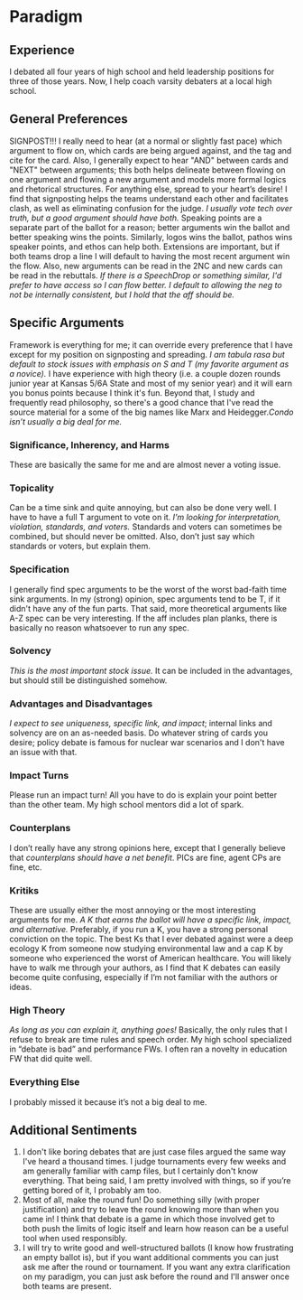 # Paradigm
## Experience
I debated all four years of high school and held leadership positions for three of those years. Now, I help coach varsity debaters at a local high school.

## General Preferences
SIGNPOST!!! I really need to hear (at a normal or slightly fast pace) which argument to flow on, which cards are being argued against, and the tag and cite for the card. Also, I generally expect to hear "AND" between cards and "NEXT" between arguments; this both helps delineate between flowing on one argument and flowing a new argument and models more formal logics and rhetorical structures. For anything else, spread to your heart’s desire! I find that signposting helps the teams understand each other and facilitates clash, as well as eliminating confusion for the judge. _I usually vote tech over truth, but a good argument should have both._ Speaking points are a separate part of the ballot for a reason; better arguments win the ballot and better speaking wins the points. Similarly, logos wins the ballot, pathos wins speaker points, and ethos can help both. Extensions are important, but if both teams drop a line I will default to having the most recent argument win the flow. Also, new arguments can be read in the 2NC and new cards can be read in the rebuttals. _If there is a SpeechDrop or something similar, I'd prefer to have access so I can flow better. I default to allowing the neg to not be internally consistent, but I hold that the aff should be._

## Specific Arguments
Framework is everything for me; it can override every preference that I have except for my position on signposting and spreading. _I am tabula rasa but default to stock issues with emphasis on S and T (my favorite argument as a novice)._ I have experience with high theory (i.e. a couple dozen rounds junior year at Kansas 5/6A State and most of my senior year) and it will earn you bonus points because I think it's fun. Beyond that, I study and frequently read philosophy, so there's a good chance that I've read the source material for a some of the big names like Marx and Heidegger._Condo isn’t usually a big deal for me._
  
### Significance, Inherency, and Harms
These are basically the same for me and are almost never a voting issue.

### Topicality
Can be a time sink and quite annoying, but can also be done very well. I have to have a full T argument to vote on it. _I’m looking for interpretation, violation, standards, and voters._ Standards and voters can sometimes be combined, but should never be omitted. Also, don’t just say which standards or voters, but explain them.

### Specification
I generally find spec arguments to be the worst of the worst bad-faith time sink arguments. In my (strong) opinion, spec arguments tend to be T, if it didn't have any of the fun parts. That said, more theoretical arguments like A-Z spec can be very interesting. If the aff includes plan planks, there is basically no reason whatsoever to run any spec.

### Solvency
_This is the most important stock issue._ It can be included in the advantages, but should still be distinguished somehow.

### Advantages and Disadvantages
_I expect to see uniqueness, specific link, and impact_; internal links and solvency are on an as-needed basis. Do whatever string of cards you desire; policy debate is famous for nuclear war scenarios and I don't have an issue with that.

### Impact Turns
Please run an impact turn! All you have to do is explain your point better than the other team. My high school mentors did a lot of spark.

### Counterplans
I don’t really have any strong opinions here, except that I generally believe that _counterplans should have a net benefit_. PICs are fine, agent CPs are fine, etc.

### Kritiks
These are usually either the most annoying or the most interesting arguments for me. _A K that earns the ballot will have a specific link, impact, and alternative._ Preferably, if you run a K, you have a strong personal conviction on the topic. The best Ks that I ever debated against were a deep ecology K from someone now studying environmental law and a cap K by someone who experienced the worst of American healthcare. You will likely have to walk me through your authors, as I find that K debates can easily become quite confusing, especially if I’m not familiar with the authors or ideas.

### High Theory
_As long as you can explain it, anything goes!_ Basically, the only rules that I refuse to break are time rules and speech order. My high school specialized in “debate is bad” and performance FWs. I often ran a novelty in education FW that did quite well.

### Everything Else
I probably missed it because it’s not a big deal to me.

## Additional Sentiments
1. I don't like boring debates that are just case files argued the same way I've heard a thousand times. I judge tournaments every few weeks and am generally familiar with camp files, but I certainly don't know everything. That being said, I am pretty involved with things, so if you’re getting bored of it, I probably am too.
2. Most of all, make the round fun! Do something silly (with proper justification) and try to leave the round knowing more than when you came in! I think that debate is a game in which those involved get to both push the limits of logic itself and learn how reason can be a useful tool when used responsibly.
3. I will try to write good and well-structured ballots (I know how frustrating an empty ballot is), but if you want additional comments you can just ask me after the round or tournament. If you want any extra clarification on my paradigm, you can just ask before the round and I'll answer once both teams are present.
